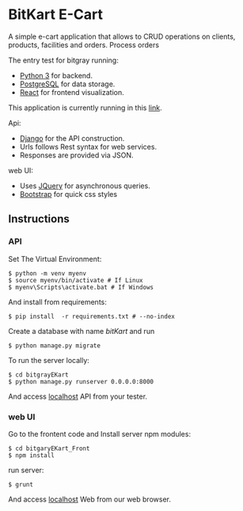 # BitKart E-Cart

A simple e-cart application that allows to CRUD operations on clients, products, facilities and orders. Process orders 

The entry test for bitgray running:
 * [Python 3](https://www.python.org/) for backend.
 * [PostgreSQL](http://www.postgresql.org/) for data storage.
 * [React](https://facebook.github.io/react/) for frontend visualization.

This application is currently running in this [link](http://bitgrayekart.herokuapp.com).

Api: 
* [Django](https://www.djangoproject.com/) for the API construction.
* Urls follows Rest syntax for web services. 
* Responses are provided via JSON.

web UI:
* Uses [JQuery](https://jquery.com/) for asynchronous queries.
* [Bootstrap](http://getbootstrap.com/) for quick css styles

## Instructions

### API

Set The Virtual Environment:

    $ python -m venv myenv
    $ source myenv/bin/activate # If Linux
    $ myenv\Scripts\activate.bat # If Windows

And install from requirements:

	$ pip install  -r requirements.txt # --no-index

Create a database with name *bitKart* and run

    $ python manage.py migrate

To run the server locally:

    $ cd bitgrayEKart
    $ python manage.py runserver 0.0.0.0:8000

And access [localhost](http://localhost:8000) API from your tester.

### web UI

Go to the frontent code and Install server npm modules:
    
    $ cd bitgaryEKart_Front
    $ npm install

run server:

    $ grunt

And access [localhost](http://localhost:9000) Web from our web browser.